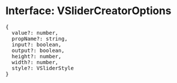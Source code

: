 # Interface: VSliderCreatorOptions

<pre>
{
  value?: number,
  propName?: string,
  input?: boolean,
  output?: boolean,
  height?: number,
  width?: number,
  style?: <Ref to="./v-slider-style">VSliderStyle</Ref>
}
</pre>
